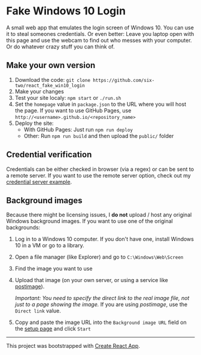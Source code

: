 # Fake Windows 10 Login

A small web app that emulates the login screen of Windows 10. You can use it to steal someones credentials.
Or even better: Leave you laptop open with this page and use the webcam to find out who messes with your computer. Or do whatever crazy stuff you can think of.

## Make your own version

1. Download the code: `git clone https://github.com/six-two/react_fake_win10_login`
2. Make your changes
3. Test your site localy: `npm start` or `./run.sh` 
4. Set the `homepage` value in `package.json` to the URL where you will host the page.
    If you want to use GitHub Pages, use `http://<username>.github.io/<repository_name>`
5. Deploy the site:
   - With GitHub Pages: Just run `npm run deploy`
   - Other: Run `npm run build` and then upload the `public/` folder

## Credential verification

Credentials can be either checked in browser (via a regex) or can be sent to a remote server.
If you want to use the remote server option, check out my [credential server example](https://github.com/six-two/fake_login_server_example).

## Background images

Because there might be licensing issues, I **do not** upload / host any original Windows background images.
If you want to use one of the original backgrounds:

1. Log in to a Windows 10 computer. If you don't have one, install Windows 10 in a VM or go to a library.
2. Open a file manager (like Explorer) and go to `C:\Windows\Web\Screen`
3. Find the image you want to use
4. Upload that image (on your own server, or using a service like [postimage](https://postimages.org/)).

    *Important: You need to specify the direct link to the real image file, not just to a page showing the image.*
    If you are using *postimage*, use the `Direct link` value.
5. Copy and paste the image URL into the `Background image URL` field on the [setup page](https://15c.me/w10) and click `Start`

---

This project was bootstrapped with [Create React App](https://github.com/facebook/create-react-app).
